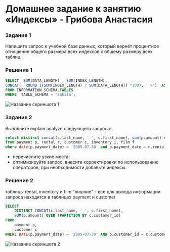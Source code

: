 # Домашнее задание к занятию «Индексы» -  Грибова Анастасия
### Задание 1
Напишите запрос к учебной базе данных, который вернёт процентное отношение общего размера всех индексов к общему размеру всех таблиц.
### Решение 1
```sql
SELECT  SUM(DATA_LENGTH) , SUM(INDEX_LENGTH),
CONCAT(  ROUND ((SUM(INDEX_LENGTH) / SUM(DATA_LENGTH)) *100), ' %')  AS Отношение
FROM INFORMATION_SCHEMA.TABLES
WHERE  TABLE_SCHEMA = 'sakila';
```
![Название скриншота 1](https://github.com/gribova-anastasia/srlb-17/blob/45476b4211a9c284b855e51427e1d5f2295c2e96/15.png)
### Задание 2
Выполните explain analyze следующего запроса:
```sql
select distinct concat(c.last_name, ' ', c.first_name), sum(p.amount) over (partition by c.customer_id, f.title)
from payment p, rental r, customer c, inventory i, film f
where date(p.payment_date) = '2005-07-30' and p.payment_date = r.rental_date and r.customer_id = c.customer_id and i.inventory_id = r.inventory_id
```
- перечислите узкие места;
- оптимизируйте запрос: внесите корректировки по использованию операторов, при необходимости добавьте индексы.
### Решение 2
таблицы rental, inventory и film "лишние" - все для вывода информации запроса находятся в таблицах payment и customer
```sql
SELECT
	DISTINCT CONCAT(c.last_name, ' ', c.first_name),
	SUM(p.amount) OVER (PARTITION BY c.customer_id) 
FROM 
	payment p, 
	customer c 
WHERE DATE(p.payment_date) = '2005-07-30' AND p.customer_id = c.customer_id; 
```
![Название скриншота 2](https://github.com/gribova-anastasia/srlb-17/blob/67fa85d32e421460729952133077c6f63f92d77e/16_1.png)
